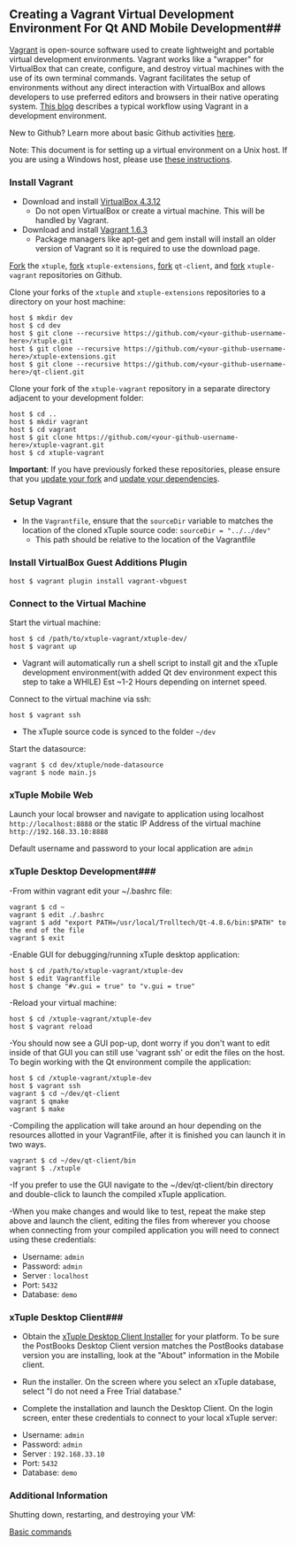 ## Creating a Vagrant Virtual Development Environment For Qt AND Mobile Development##

[Vagrant](http://docs.vagrantup.com/v2/why-vagrant/index.html) is open-source software used to create lightweight and portable virtual development environments. Vagrant works like a "wrapper" for VirtualBox that can create, configure, and destroy virtual machines with the use of its own terminal commands. Vagrant facilitates the setup of environments without any direct interaction with VirtualBox and allows developers to use preferred editors and browsers in their native operating system. [This blog](http://mitchellh.com/the-tao-of-vagrant) describes a typical workflow using Vagrant in a development environment.

New to Github? Learn more about basic Github activities [here](https://help.github.com/categories/54/articles).

Note: This document is for setting up a virtual environment on a Unix host. If you are using a Windows host,
please use [these instructions](../../wiki/Creating-a-Vagrant-Virtual-Environment-on-a-Windows-Host).

###  Install Vagrant ###

- Download and install [VirtualBox 4.3.12](https://www.virtualbox.org/wiki/Downloads)
  - Do not open VirtualBox or create a virtual machine. This will be handled by Vagrant.
- Download and install [Vagrant 1.6.3](http://www.vagrantup.com/download-archive/v1.6.3.html)
  - Package managers like apt-get and gem install will install an older version of Vagrant so it is required to use the download page.

[Fork](http://github.com/xtuple/xtuple/fork) the `xtuple`, [fork](http://github.com/xtuple/xtuple-extensions/fork)  `xtuple-extensions`, [fork](http://github.com/xtuple/qt-client/fork) `qt-client`, and [fork](http://github.com/xtuple/xtuple-vagrant/fork) `xtuple-vagrant` repositories on Github.

Clone your forks of the `xtuple` and `xtuple-extensions` repositories to a directory on your host machine:

    host $ mkdir dev
    host $ cd dev
    host $ git clone --recursive https://github.com/<your-github-username-here>/xtuple.git
    host $ git clone --recursive https://github.com/<your-github-username-here>/xtuple-extensions.git
    host $ git clone --recursive https://github.com/<your-github-username-here>/qt-client.git

Clone your fork of the `xtuple-vagrant` repository in a separate directory adjacent to your development folder:

    host $ cd ..
    host $ mkdir vagrant
    host $ cd vagrant
    host $ git clone https://github.com/<your-github-username-here>/xtuple-vagrant.git
    host $ cd xtuple-vagrant

**Important**: If you have previously forked these repositories, please ensure that you [update your fork](../../../xtuple/wiki/Basic-Git-Usage#wiki-merging) and [update your dependencies](../../../xtuple/wiki/Upgrading#wiki-update-stack-dependencies).

### Setup Vagrant ###

- In the `Vagrantfile`, ensure that the `sourceDir` variable to matches the location of the cloned xTuple source code: `sourceDir = "../../dev"`
  - This path should be relative to the location of the Vagrantfile

### Install VirtualBox Guest Additions Plugin

    host $ vagrant plugin install vagrant-vbguest

### Connect to the Virtual Machine ###

Start the virtual machine:

    host $ cd /path/to/xtuple-vagrant/xtuple-dev/
    host $ vagrant up

- Vagrant will automatically run a shell script to install git and the xTuple development environment(with added Qt dev environment expect this step to take a WHILE) Est ~1-2 Hours depending on internet speed.

Connect to the virtual machine via ssh:

    host $ vagrant ssh

- The xTuple source code is synced to the folder `~/dev`

Start the datasource:

    vagrant $ cd dev/xtuple/node-datasource
    vagrant $ node main.js

### xTuple Mobile Web

Launch your local browser and navigate to application using localhost `http://localhost:8888` or the static IP Address of the virtual machine `http://192.168.33.10:8888`

Default username and password to your local application are `admin`

### xTuple Desktop Development###

-From within vagrant edit your ~/.bashrc file:

    vagrant $ cd ~
    vagrant $ edit ./.bashrc
    vagrant $ add "export PATH=/usr/local/Trolltech/Qt-4.8.6/bin:$PATH" to the end of the file
    vagrant $ exit

-Enable GUI for debugging/running xTuple desktop application:

    host $ cd /path/to/xtuple-vagrant/xtuple-dev
    host $ edit Vagrantfile
    host $ change "#v.gui = true" to "v.gui = true"

-Reload your virtual machine:

    host $ cd /xtuple-vagrant/xtuple-dev
    host $ vagrant reload

-You should now see a GUI pop-up, dont worry if you don't want to edit inside of that GUI you can still use 'vagrant ssh' or edit the files on the host. To begin working with the Qt environment compile the application:

    host $ cd /xtuple-vagrant/xtuple-dev
    host $ vagrant ssh
    vagrant $ cd ~/dev/qt-client
    vagrant $ qmake
    vagrant $ make

-Compiling the application will take around an hour depending on the resources allotted in your VagrantFile, after it is finished you can launch it in two ways.

    vagrant $ cd ~/dev/qt-client/bin
    vagrant $ ./xtuple

-If you prefer to use the GUI navigate to the ~/dev/qt-client/bin directory and double-click to launch the compiled xTuple application.

-When you make changes and would like to test, repeat the make step above and launch the client, editing the files from wherever you choose when connecting from your compiled application you will need to connect using these credentials:
  * Username: `admin`
  * Password: `admin`
  * Server : `localhost`
  * Port: `5432`
  * Database: `demo`

### xTuple Desktop Client###

- Obtain the [xTuple Desktop Client Installer](https://sourceforge.net/projects/postbooks/files/latest/download?source=dlp) for your platform. To be sure the PostBooks Desktop Client version matches the PostBooks database version you are installing, look at the "About" information in the Mobile client.

- Run the installer. On the screen where you select an xTuple database, select "I do not need a Free Trial database."
-  Complete the installation and launch the Desktop Client. On the login screen, enter these credentials to connect to your local xTuple server:
  * Username: `admin`
  * Password: `admin`
  * Server : `192.168.33.10`
  * Port: `5432`
  * Database: `demo`

### Additional Information ###

Shutting down, restarting, and destroying your VM:

[Basic commands](../../wiki/Vagrant-Tips-and-Tricks#wiki-vagrant-commands)
